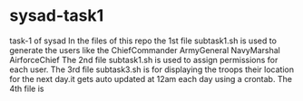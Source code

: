# sysad-task1
task-1 of sysad
In the files of this repo the 1st file subtask1.sh is used to generate the users like the ChiefCommander ArmyGeneral NavyMarshal AirforceChief
The 2nd file subtask1.sh is used to assign permissions for each user.
The 3rd file subtask3.sh is for displaying the troops their location for the next day.it gets auto updated at 12am each day using a crontab.
The 4th file is 
